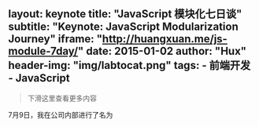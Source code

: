 layout:     keynote
title:      "JavaScript 模块化七日谈"
subtitle:   "Keynote: JavaScript Modularization Journey"
iframe:     "http://huangxuan.me/js-module-7day/"
date:       2015-01-02
author:     "Hux"
header-img: "img/labtocat.png"
tags:
    - 前端开发
    - JavaScript
---


> 下滑这里查看更多内容

7月9日，我在公司内部进行了名为